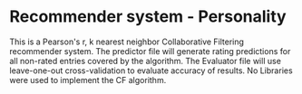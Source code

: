 # Recommender system - Personality

 This is a Pearson's r, k nearest neighbor Collaborative Filtering recommender system. 
 The predictor file will generate rating predictions for all non-rated entries
 covered by the algorithm.
 The Evaluator file will use leave-one-out cross-validation to evaluate accuracy of results.
 No Libraries were used to implement the CF algorithm.
